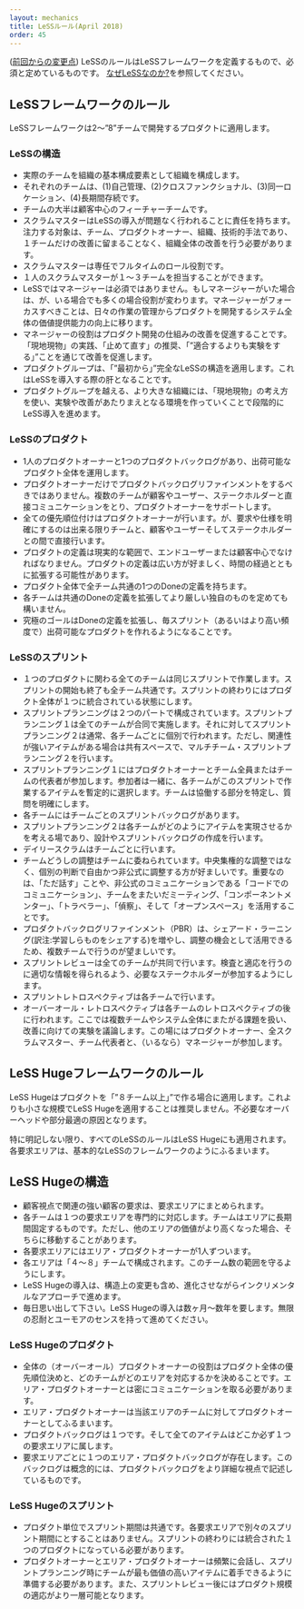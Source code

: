 ```yaml
---
layout: mechanics
title: LeSSルール(April 2018)
order: 45
---
```


<!---
(what changed since previous version)
The LeSS Rules are the definition of the LeSS Framework. They are things we consider a must. Why? This is explained in the Why LeSS? section.
--->
([前回からの変更点](rules-changes.jp.html))
LeSSのルールはLeSSフレームワークを定義するもので、必須と定めているものです。
[なぜLeSSなのか?](../framework/why-less.jp.html)を参照してください。

<!---
## LeSS Framework Rules

The LeSS framework applies to products with 2-“8” teams.
--->

## LeSSフレームワークのルール

LeSSフレームワークは2〜”8”チームで開発するプロダクトに適用します。

<!---
### LeSS Structure
- Structure the organization using real teams as the basic organizational building block.
- Each team is (1) self-managing, (2) cross-functional, (3) co-located, and (4) long-lived.
- The majority of the teams are customer-focused feature teams.
- Scrum Masters are responsible for a well-working LeSS adoption. Their focus is towards the Teams, Product Owner, organization, and development practices. A Scrum Master does not focus on just one team but on the overall organizational system.
- A Scrum Master is a dedicated full-time role.
- One Scrum Master can serve 1-3 teams.
- In LeSS, managers are optional, but if managers do exist their role is likely to change. Their focus shifts from managing the day-to-day product work to improving the value-delivering capability of the product development system.
- Managers’ role is to improve the product development system by practicing Go See, encouraging Stop & Fix, and “experiments over conformance”.
- For the product group, establish the complete LeSS structure “at the start”; this is vital for a LeSS adoption.
- For the larger organization beyond the product group, adopt LeSS evolutionarily using Go and See to create an organization where experimentation and improvement is the norm.
--->

### LeSSの構造

- 実際のチームを組織の基本構成要素として組織を構成します。
- それぞれのチームは、(1)自己管理、(2)クロスファンクショナル、(3)同一ロケーション、(4)長期間存続です。
- チームの大半は顧客中心のフィーチャーチームです。
- スクラムマスターはLeSSの導入が問題なく行われることに責任を持ちます。注力する対象は、チーム、プロダクトオーナー、組織、技術的手法であり、１チームだけの改善に留まることなく、組織全体の改善を行う必要があります。
- スクラムマスターは専任でフルタイムのロール役割です。
- １人のスクラムマスターが１〜３チームを担当することができます。
- LeSSではマネージャーは必須ではありません。もしマネージャーがいた場合は、が、いる場合でも多くの場合役割が変わります。マネージャーがフォーカスすべきことは、日々の作業の管理からプロダクトを開発するシステム全体の価値提供能力の向上に移ります。
- マネージャーの役割はプロダクト開発の仕組みの改善を促進することです。「現地現物」の実践、「止めて直す」の推奨、「”適合するよりも実験をする」”ことを通じて改善を促進します。
- プロダクトグループは、「”最初から」”完全なLeSSの構造を適用します。これはLeSSを導入する際の肝となることです。
- プロダクトグループを越える、より大きな組織には、「現地現物」の考え方を使い、実験や改善があたりまえとなる環境を作っていくことで段階的にLeSS導入を進めます。

<!---
### LeSS Product
- There is one Product Owner and one Product Backlog for the complete shippable product.
- The Product Owner shouldn’t work alone on Product Backlog refinement; he is supported by the multiple Teams working directly with customers/users and other stakeholders.
- All prioritization goes through the Product Owner, but clarification is as much as possible directly between the Teams and customer/users and other stakeholders.
- The definition of product should be as broad and end-user/customer centric as is practical. Over time, the definition of product might expand. Broader definitions are preferred.
- One Definition of Done for the whole product common for all teams.
- Each team can have their own stronger Definition of Done by expanding the common one.
- The perfection goal is to improve the Definition of Done so that it results in a shippable product each Sprint (or even more frequently).
--->

### LeSSのプロダクト

- 1人のプロダクトオーナーと1つのプロダクトバックログがあり、出荷可能なプロダクト全体を運用します。
- プロダクトオーナーだけでプロダクトバックログリファインメントをするべきではありません。複数のチームが顧客やユーザー、ステークホルダーと直接コミュニケーションをとり、プロダクトオーナーをサポートします。
- 全ての優先順位付けはプロダクトオーナーが行います。が、要求や仕様を明確にするのは出来る限りチームと、顧客やユーザーそしてステークホルダーとの間で直接行います。
- プロダクトの定義は現実的な範囲で、エンドユーザーまたは顧客中心でなければなりません。プロダクトの定義は広い方が好ましく、時間の経過とともに拡張する可能性があります。
- プロダクト全体で全チーム共通の1つのDoneの定義を持ちます。
- 各チームは共通のDoneの定義を拡張してより厳しい独自のものを定めても構いません。
- 究極のゴールはDoneの定義を拡張し、毎スプリント（あるいはより高い頻度で）出荷可能なプロダクトを作れるようになることです。

<!---
### LeSS Sprint
- There is one product-level Sprint, not a different Sprint for each Team. Each Team starts and ends the Sprint at the same time. Each Sprint results in an integrated whole product.
- Sprint Planning consists of two parts: Sprint Planning One is common for all teams while Sprint Planning Two is usually done separately for each team. Do multi-team Sprint Planning Two in a shared space for closely related items.
- Sprint Planning One is attended by the Product Owner and Teams or Team representatives. They together tentatively select the items that each team will work on that Sprint. The Teams identify opportunities to work together and final questions are clarified.
- Each Team has their own Sprint Backlog.
- Sprint Planning Two is for Teams to decide how they will do the selected items. This usually involves design and the creation of their Sprint Backlogs.
- Each Team has their own Daily Scrum.
- Cross-team coordination is decided by the teams. Prefer decentralized and informal coordination over centralized coordination. Emphasize Just Talk and informal networks via communicate in code, cross-team meetings, component mentors, travelers, scouts, and open spaces.
- Product Backlog Refinement (PBR) is preferably done with multiple teams to increase shared learning and to exploit coordination opportunities.
- There is one product Sprint Review; it is common for all teams. Ensure that suitable stakeholders join to contribute the information needed for effective inspection and adaptation.
- Each Team has their own Sprint Retrospective.
- An Overall Retrospective is held after the Team Retrospectives to discuss cross-team and system-wide issues, and create improvement experiments. This is attended by Product Owner, Scrum Masters, Team representatives, and managers (if any).
--->

### LeSSのスプリント

- １つのプロダクトに関わる全てのチームは同じスプリントで作業します。スプリントの開始も終了も全チーム共通です。スプリントの終わりにはプロダクト全体が１つに統合されている状態にします。
- スプリントプランニングは２つのパートで構成されています。スプリントプランニング１は全てのチームが合同で実施します。それに対してスプリントプランニング２は通常、各チームごとに個別で行われます。ただし、関連性が強いアイテムがある場合は共有スペースで、マルチチーム・スプリントプランニング２を行います。
- スプリントプランニング１にはプロダクトオーナーとチーム全員またはチームの代表者が参加します。参加者は一緒に、各チームがこのスプリントで作業するアイテムを暫定的に選択します。チームは協働する部分を特定し、質問を明確にします。
- 各チームにはチームごとのスプリントバックログがあります。
- スプリントプランニング２は各チームがどのようにアイテムを実現させるかを考える場であり、設計やスプリントバックログの作成を行います。
- デイリースクラムはチームごとに行います。
- チームどうしの調整はチームに委ねられています。中央集権的な調整ではなく、個別の判断で自由かつ非公式に調整する方が好ましいです。重要なのは、「ただ話す」ことや、非公式のコミュニケーションである「コードでのコミュニケーション」、チームをまたいだミーティング、「コンポーネントメンター」、「トラベラー」、「偵察」、そして「オープンスペース」を活用することです。
- プロダクトバックログリファインメント（PBR）は、シェアード・ラーニング(訳注:学習しらものをシェアする)を増やし、調整の機会として活用できるため、複数チームで行うのが望ましいです。
- スプリントレビューは全てのチームが共同で行います。検査と適応を行うのに適切な情報を得られるよう、必要なステークホルダーが参加するようにします。
- スプリントレトロスペクティブは各チームで行います。
- オーバーオール・レトロスペクティブは各チームのレトロスペクティブの後に行われます。ここでは複数チームやシステム全体にまたがる課題を扱い、改善に向けての実験を議論します。この場にはプロダクトオーナー、全スクラムマスター、チーム代表者と、（いるなら）マネージャーが参加します。

<!---
## LeSS Huge Framework Rules
LeSS Huge applies to products with “8+” teams. Avoid applying LeSS Huge for smaller product groups as it will result in more overhead and local optimizations.

All LeSS rules apply to LeSS Huge, unless otherwise stated. Each Requirement Area acts like the basic LeSS framework.
--->

## LeSS Hugeフレームワークのルール

LeSS Hugeはプロダクトを「”８チーム以上」”で作る場合に適用します。これよりも小さな規模でLeSS Hugeを適用することは推奨しません。不必要なオーバーヘッドや部分最適の原因となります。

特に明記しない限り、すべてのLeSSのルールはLeSS Hugeにも適用されます。各要求エリアは、基本的なLeSSのフレームワークのようにふるまいます。

<!---
### LeSS Huge Structure
- Customer requirements that are strongly related from a customer perspective are grouped in Requirement Areas.
- Each Team specializes in one Requirement Area. Teams stay in one area for a long time. When there is more value in other areas, teams might change Requirement Area
- Each Requirement Area has one Area Product Owner.
- Each Requirement Area has between “4-8” teams. Avoid violating this range.
- LeSS Huge adoptions, including the structural changes, are done with an evolutionary incremental approach.
- Remember each day: LeSS Huge adoptions take months or years, infinite patience, and sense of humor.
--->

## LeSS Hugeの構造

- 顧客視点で関連の強い顧客の要求は、要求エリアにまとめられます。
- 各チームは１つの要求エリアを専門的に対応します。チームはエリアに長期間固定するものです。ただし、他のエリアの価値がより高くなった場合、そちらに移動することがあります。
- 各要求エリアにはエリア・プロダクトオーナーが1人ずついます。
- 各エリアは「４〜８」チームで構成されます。このチーム数の範囲を守るようにします。
- LeSS Hugeの導入は、構造上の変更も含め、進化させながらインクリメンタルなアプローチで進めます。
- 毎日思い出して下さい。LeSS Hugeの導入は数ヶ月〜数年を要します。無限の忍耐とユーモアのセンスを持って進めてください。

<!---
### LeSS Huge Product
- One (overall) Product Owner is responsible for product-wide prioritization and deciding which teams work in which Area. He works closely with Area Product Owners.
- Area Product Owners act as Product Owners towards their teams.
- There is one Product Backlog; every item in it belongs to exactly one Requirement Area.
- There is one Area Product Backlog per Requirement Area. This backlog is conceptually a more granular view onto the one Product Backlog.
--->

### LeSS Hugeのプロダクト

- 全体の（オーバーオール）プロダクトオーナーの役割はプロダクト全体の優先順位決めと、どのチームがどのエリアを対応するかを決めることです。エリア・プロダクトオーナーとは密にコミュニケーションを取る必要があります。
- エリア・プロダクトオーナーは当該エリアのチームに対してプロダクトオーナーとしてふるまいます。
- プロダクトバックログは１つです。そして全てのアイテムはどこか必ず１つの要求エリアに属します。
- 要求エリアごとに１つのエリア・プロダクトバックログが存在します。このバックログは概念的には、プロダクトバックログをより詳細な視点で記述しているものです。

<!---
### LeSS Huge Sprint
- There is one product-level Sprint, not a different Sprint for each Requirement Area. It ends in one integrated whole product.
- The Product Owner and Area Product Owners synchronize frequently. Before Sprint Planning they ensure the Teams work on the most valuable items. After the Sprint Review, they further enable product-level adaptations.
--->

### LeSS Hugeのスプリント

- プロダクト単位でスプリント期間は共通です。各要求エリアで別々のスプリント期間にとすることはありません。スプリントの終わりには統合された１つのプロダクトになっている必要があります。
- プロダクトオーナーとエリア・プロダクトオーナーは頻繁に会話し、スプリントプランニング時にチームが最も価値の高いアイテムに着手できるように準備する必要があります。また、スプリントレビュー後にはプロダクト規模の適応がより一層可能となります。